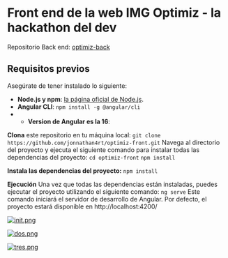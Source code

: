 # Front end de la web IMG Optimiz - la hackathon del dev
Repositorio Back  end: [optimiz-back](https://github.com/jonnathan4rt/optimiz-back)  

## Requisitos previos
Asegúrate de tener instalado lo siguiente:

- **Node.js y npm**: [la página oficial de Node.js](https://nodejs.org/).
- **Angular CLI**: `npm install -g @angular/cli`
- - **Version de Angular es la 16**:

**Clona** este repositorio en tu máquina local: 
`git clone https://github.com/jonnathan4rt/optimiz-front.git`
Navega al directorio del proyecto y ejecuta el siguiente comando para instalar 
todas las dependencias del proyecto:
`cd optimiz-front`
`npm install`

**Instala las dependencias del proyecto:**
`npm install`

**Ejecución**
Una vez que todas las dependencias están instaladas, puedes ejecutar el proyecto utilizando el siguiente comando:
`ng serve`
Este comando iniciará el servidor de desarrollo de Angular. Por defecto, el proyecto estará disponible en http://localhost:4200/



[![init.png](https://i.postimg.cc/NfnCJNvP/init.png)](https://postimg.cc/JGbQt5nb)

[![dos.png](https://i.postimg.cc/8c04YC9r/dos.png)](https://postimg.cc/rR550q88)

[![tres.png](https://i.postimg.cc/cJBmShPW/tres.png)](https://postimg.cc/mchM3Ybp)
